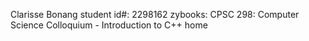 Clarisse Bonang
student id#: 2298162
zybooks: CPSC 298: Computer Science Colloquium - Introduction to C++ home
